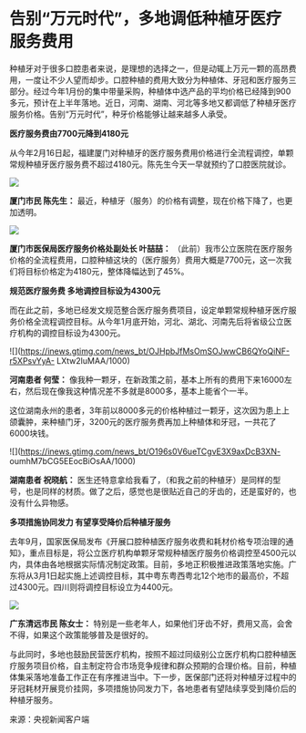 # 告别“万元时代”，多地调低种植牙医疗服务费用

种植牙对于很多口腔患者来说，是理想的选择之一，但是动辄上万元一颗的高昂费用，一度让不少人望而却步。口腔种植的费用大致分为种植体、牙冠和医疗服务三部分。经过今年1月份的集中带量采购，种植体中选产品的平均价格已经降到900多元，预计在上半年落地。近日，河南、湖南、河北等多地又都调低了种植牙医疗服务价格。告别“万元时代”，种牙价格能够让越来越多人承受。

**医疗服务费由7700元降到4180元**

从今年2月16日起，福建厦门对种植牙的医疗服务费用价格进行全流程调控，单颗常规种植牙医疗服务费不超过4180元。陈先生今天一早就预约了口腔医院就诊。

![](https://inews.gtimg.com/news_bt/OguDRMD2a01qkwr2lbl23HbR8b55iEySf9y5pvxSB_BJ8AA/1000)

**厦门市民 陈先生：** 最近，种植牙（服务）的价格有调整，现在价格下降了，也更加透明。

![](https://inews.gtimg.com/news_bt/OQcQ80w9PTjuVN1oqxuwf8LVpqpTpEI16JMdFOwvhyEXYAA/1000)

**厦门市医保局医疗服务价格处副处长 叶喆喆：**
（此前）我市公立医院在医疗服务价格的全流程费用，口腔种植这块的（医疗服务）费用大概是7700元，这一次我们将目标价格定为4180元，整体降幅达到了45%。

**规范医疗服务费 多地调控目标设为4300元**

而在此之前，多地已经发文规范整合医疗服务费项目，设定单颗常规种植牙医疗服务价格全流程调控目标。从今年1月底开始，河北、湖北、河南先后将省级公立医疗机构的调控目标设为4300元。

![](https://inews.gtimg.com/news_bt/OJHpbJfMsOmSOJwwCB6QYoQiNF-r5XPsvYyA-
LXtw2luMAA/1000)

**河南患者 何莹：** 像我种一颗牙，在新政策之前，基本上所有的费用下来16000左右，然后现在像我这种情况差不多就是8000多，基本上能省个一半。

这位湖南永州的患者，3年前以8000多元的价格种植过一颗牙，这次因为患上上颌囊肿，来种植门牙，3200元的医疗服务费再加上种植体和牙冠，一共花了6000块钱。

![](https://inews.gtimg.com/news_bt/O196s0V6ueTCgvE3X9axDcB3XN-
oumhM7bCG5EEocBiOsAA/1000)

**湖南患者 祝晓航：**
医生还特意拿给我看了，（和我之前的种植牙）是同样的型号，也是同样的材质。做了之后，感觉也是很贴近自己的牙齿的，还是蛮好的，也没有什么异物感。

**多项措施协同发力 有望享受降价后种植牙服务**

去年9月，国家医保局发布《开展口腔种植医疗服务收费和耗材价格专项治理的通知》，重点目标是，将公立医疗机构单颗牙常规种植医疗服务价格调控至4500元以内，具体由各地根据实际情况制定政策。目前，多地正积极推进政策落地实施。广东将从3月1日起实施上述调控目标，其中粤东粤西粤北12个地市的最高价，不超过4300元。四川则将调控目标设立为4400元。

![](https://inews.gtimg.com/news_bt/OU1QD4kJCJlqwWfMEOBzh3pBxcvy3bb3wvWDFb5prOsP8AA/1000)

**广东清远市民 陈女士：** 特别是一些老年人，如果他们牙齿不好，费用又高，会舍不得，如果这个政策能够普及是很好的。

与此同时，多地也鼓励民营医疗机构，按照不超过同级别公立医疗机构口腔种植医疗服务项目价格，自主制定符合市场竞争规律和群众预期的合理价格。目前，种植体集采落地准备工作正在有序推进当中。下一步，医保部门还将对种植牙过程中的牙冠耗材开展竞价挂网，多项措施协同发力下，各地患者有望陆续享受到降价后的种植牙服务。

来源：央视新闻客户端

